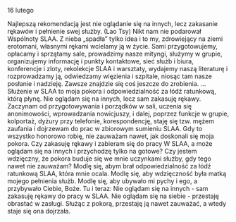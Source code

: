 16 lutego

Najlepszą rekomendacją jest nie oglądanie się na innych, lecz zakasanie rękawów i pełnienie swej służby. (Lao Tsy)
Nikt nam nie podarował Wspólnoty SLAA. Z nieba „spadła” tylko idea i to my, zdrowiejący na ziemi erotomani, własnymi rękami wcielamy ją w życie. Sami przygotowujemy, opłacamy i sprzątamy sale, prowadzimy nasze mityngi, służymy w grupie, organizujemy informację i punkty kontaktowe, sieć służb i biura, konferencje i zloty, rekolekcje SLAA i warsztaty, wydajemy naszą literaturę i rozprowadzamy ją, odwiedzamy więzienia i szpitale, niosąc tam nasze posłanie i nadzieję. Zawsze znajdzie się coś jeszcze do zrobienia. ... Służenie w SLAA to moja pokora i odpowiedzialność za łódź ratunkową, którą płynę. Nie oglądam się na innych, lecz sam zakasuję rękawy. Zaczynam od przygotowywania i porządków w sali, uczenia się anonimowości, wprowadzania nowicjuszy, i dalej, poprzez funkcje w grupie, kolportaż, dyżury przy telefonie, korespondencję, staję się tzw. mężem zaufania i dojrzewam do prac w zbiorowym sumieniu SLAA. Gdy to wszystko honorowo robię, nie zauważam nawet, jak doskonali się moja pokora.
 Czy zakasuję rękawy i zabieram się do pracy W SLAA, a może oglądam się na innych i przychodzę tylko na gotowe? Czy jestem wdzięczny, że pokora buduje się we mnie uczynkami służby, gdy tego nawet nie zauważam?
 Modlę się, abym brał odpowiedzialność za łódź ratunkową SLAA, która mnie ocala. Modlę się, aby wdzięczność była matką mojego pełnienia służb. Modlę się, aby ubywało mi pychy i ego, a przybywało Ciebie, Boże.
 Tu i teraz: Nie oglądam się na innych - sam zakasuję rękawy do pracy w SLAA. Nie oglądam się na siebie - przestaję obrastać w zasługi. Służąc z pokorą, przestaję ją nawet zauważać, a wtedy staje się ona dojrzała.
